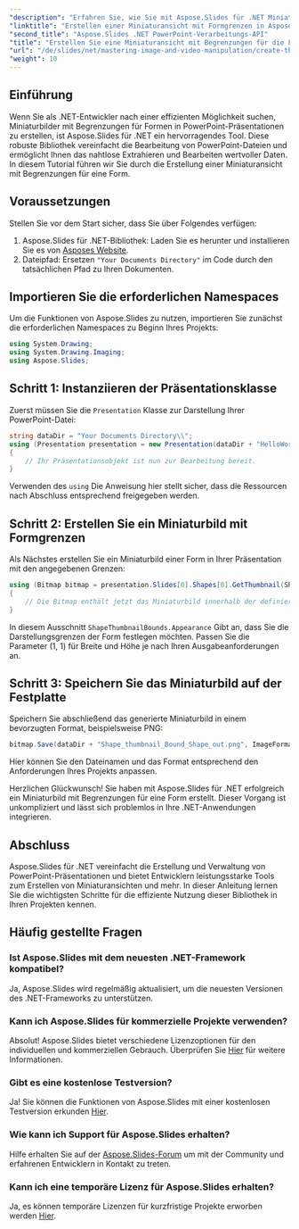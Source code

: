 ```yaml
---
"description": "Erfahren Sie, wie Sie mit Aspose.Slides für .NET Miniaturbilder mit definierten Grenzen für Formen in PowerPoint-Präsentationen erstellen. Diese umfassende Anleitung enthält Schritt-für-Schritt-Anleitungen."
"linktitle": "Erstellen einer Miniaturansicht mit Formgrenzen in Aspose.Slides"
"second_title": "Aspose.Slides .NET PowerPoint-Verarbeitungs-API"
"title": "Erstellen Sie eine Miniaturansicht mit Begrenzungen für die Form in Aspose.Slides"
"url": "/de/slides/net/mastering-image-and-video-manipulation/create-thumbnail-bounds-shape/"
"weight": 10
---
```


## Einführung

Wenn Sie als .NET-Entwickler nach einer effizienten Möglichkeit suchen, Miniaturbilder mit Begrenzungen für Formen in PowerPoint-Präsentationen zu erstellen, ist Aspose.Slides für .NET ein hervorragendes Tool. Diese robuste Bibliothek vereinfacht die Bearbeitung von PowerPoint-Dateien und ermöglicht Ihnen das nahtlose Extrahieren und Bearbeiten wertvoller Daten. In diesem Tutorial führen wir Sie durch die Erstellung einer Miniaturansicht mit Begrenzungen für eine Form.

## Voraussetzungen

Stellen Sie vor dem Start sicher, dass Sie über Folgendes verfügen:

1. Aspose.Slides für .NET-Bibliothek: Laden Sie es herunter und installieren Sie es von [Asposes Website](https://releases.aspose.com/slides/net/).
2. Dateipfad: Ersetzen `"Your Documents Directory"` im Code durch den tatsächlichen Pfad zu Ihren Dokumenten.

## Importieren Sie die erforderlichen Namespaces

Um die Funktionen von Aspose.Slides zu nutzen, importieren Sie zunächst die erforderlichen Namespaces zu Beginn Ihres Projekts:

```csharp
using System.Drawing;
using System.Drawing.Imaging;
using Aspose.Slides;
```

## Schritt 1: Instanziieren der Präsentationsklasse

Zuerst müssen Sie die `Presentation` Klasse zur Darstellung Ihrer PowerPoint-Datei:

```csharp
string dataDir = "Your Documents Directory\\";
using (Presentation presentation = new Presentation(dataDir + "HelloWorld.pptx"))
{
    // Ihr Präsentationsobjekt ist nun zur Bearbeitung bereit.
}
```

Verwenden des `using` Die Anweisung hier stellt sicher, dass die Ressourcen nach Abschluss entsprechend freigegeben werden.

## Schritt 2: Erstellen Sie ein Miniaturbild mit Formgrenzen

Als Nächstes erstellen Sie ein Miniaturbild einer Form in Ihrer Präsentation mit den angegebenen Grenzen:

```csharp
using (Bitmap bitmap = presentation.Slides[0].Shapes[0].GetThumbnail(ShapeThumbnailBounds.Appearance, 1, 1))
{
    // Die Bitmap enthält jetzt das Miniaturbild innerhalb der definierten Grenzen.
}
```

In diesem Ausschnitt `ShapeThumbnailBounds.Appearance` Gibt an, dass Sie die Darstellungsgrenzen der Form festlegen möchten. Passen Sie die Parameter (1, 1) für Breite und Höhe je nach Ihren Ausgabeanforderungen an.

## Schritt 3: Speichern Sie das Miniaturbild auf der Festplatte

Speichern Sie abschließend das generierte Miniaturbild in einem bevorzugten Format, beispielsweise PNG:

```csharp
bitmap.Save(dataDir + "Shape_thumbnail_Bound_Shape_out.png", ImageFormat.Png);
```

Hier können Sie den Dateinamen und das Format entsprechend den Anforderungen Ihres Projekts anpassen.

Herzlichen Glückwunsch! Sie haben mit Aspose.Slides für .NET erfolgreich ein Miniaturbild mit Begrenzungen für eine Form erstellt. Dieser Vorgang ist unkompliziert und lässt sich problemlos in Ihre .NET-Anwendungen integrieren.

## Abschluss

Aspose.Slides für .NET vereinfacht die Erstellung und Verwaltung von PowerPoint-Präsentationen und bietet Entwicklern leistungsstarke Tools zum Erstellen von Miniaturansichten und mehr. In dieser Anleitung lernen Sie die wichtigsten Schritte für die effiziente Nutzung dieser Bibliothek in Ihren Projekten kennen.

## Häufig gestellte Fragen

### Ist Aspose.Slides mit dem neuesten .NET-Framework kompatibel?

Ja, Aspose.Slides wird regelmäßig aktualisiert, um die neuesten Versionen des .NET-Frameworks zu unterstützen.

### Kann ich Aspose.Slides für kommerzielle Projekte verwenden?

Absolut! Aspose.Slides bietet verschiedene Lizenzoptionen für den individuellen und kommerziellen Gebrauch. Überprüfen Sie [Hier](https://purchase.aspose.com/buy) für weitere Informationen.

### Gibt es eine kostenlose Testversion?

Ja! Sie können die Funktionen von Aspose.Slides mit einer kostenlosen Testversion erkunden [Hier](https://releases.aspose.com/).

### Wie kann ich Support für Aspose.Slides erhalten?

Hilfe erhalten Sie auf der [Aspose.Slides-Forum](https://forum.aspose.com/c/slides/11) um mit der Community und erfahrenen Entwicklern in Kontakt zu treten.

### Kann ich eine temporäre Lizenz für Aspose.Slides erhalten?

Ja, es können temporäre Lizenzen für kurzfristige Projekte erworben werden [Hier](https://purchase.aspose.com/temporary-license/).